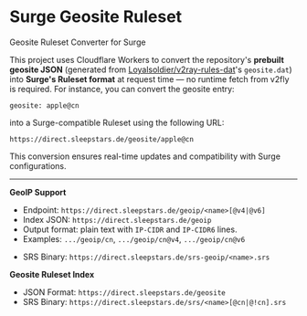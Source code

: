 # Surge Geosite Ruleset

Geosite Ruleset Converter for Surge

This project uses Cloudflare Workers to convert the repository's **prebuilt geosite JSON** (generated from [Loyalsoldier/v2ray-rules-dat](https://github.com/Loyalsoldier/v2ray-rules-dat)'s `geosite.dat`) into **Surge's Ruleset format** at request time — no runtime fetch from v2fly is required. For instance, you can convert the geosite entry:
```
geosite: apple@cn
```
into a Surge-compatible Ruleset using the following URL:
```
https://direct.sleepstars.de/geosite/apple@cn
```
This conversion ensures real-time updates and compatibility with Surge configurations.

---

**GeoIP Support**

- Endpoint: `https://direct.sleepstars.de/geoip/<name>[@v4|@v6]`
- Index JSON: `https://direct.sleepstars.de/geoip`
- Output format: plain text with `IP-CIDR` and `IP-CIDR6` lines.
- Examples: `.../geoip/cn`, `.../geoip/cn@v4`, `.../geoip/cn@v6`
* SRS Binary: `https://direct.sleepstars.de/srs-geoip/<name>.srs`

**Geosite Ruleset Index**

* JSON Format: `https://direct.sleepstars.de/geosite`
* SRS Binary: `https://direct.sleepstars.de/srs/<name>[@cn|@!cn].srs`
